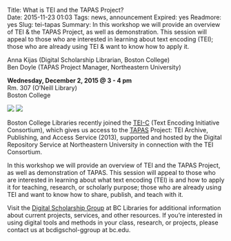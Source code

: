 Title: What is TEI and the TAPAS Project?  
Date: 2015-11-23 01:03
Tags: news, announcement 
Expired: yes
Readmore: yes
Slug: tei-tapas 
Summary: In this workshop we will provide an overview of TEI & the TAPAS Project, as well as demonstration. This session will appeal to those who are interested in learning about text encoding (TEI); those who are already using TEI & want to know how to apply it.

<p>
Anna Kijas (Digital Scholarship Librarian, Boston College)<br>
Ben Doyle (TAPAS Project Manager, Northeastern University) </p>

<p>
<strong>Wednesday, December 2, 2015 @ 3 - 4 pm </strong><br />
Rm. 307 (O’Neill Library) <br />
Boston College </p>

<img  src="http://library.bc.edu/theme/img/news/2015-11/tei-image01.png">
<img  src="http://library.bc.edu/theme/img/news/2015-11/tei-image02.png">

<p>Boston College Libraries recently joined the <a href="http://www.tei-c.org/index.xml" target="_blank" rel="noopener">TEI-C</a> (Text Encoding Initiative Consortium), which gives us access to the <a href="http://www.tapasproject.org/" target="_blank" rel="noopener">TAPAS</a> Project: TEI Archive, Publishing, and Access Service (2013), supported and hosted by the Digital Repository Service at Northeastern University in connection with the TEI Consortium.    </p>

<p>
In this workshop we will provide an overview of TEI and the TAPAS Project, as well as demonstration of TAPAS. This session will appeal to those who are interested in learning about what text encoding (TEI) is and how to apply it for teaching, research, or scholarly purpose; those who are already using TEI and want to know how to share, publish, and teach with it.</p>


<p>
Visit the <a href="http://library.bc.edu/digschol/" target="_blank" rel="noopener">Digital Scholarship Group</a> at BC Libraries for additional information about current projects, services, and other resources. If you’re interested in using digital tools and methods in your class, research, or projects, please contact us at bcdigschol-ggroup at bc.edu. </p>
